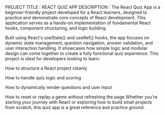PROJECT TITLE : REACT QUIZ APP
DESCRIPTION : The React Quiz App is a beginner-friendly project developed for a React learners, designed to practice and demonstrate core concepts of React development. This application serves as a hands-on implementation of fundamental React hooks, component structuring, and logic building.

Built using React's useState{} and useRef{} hooks, the app focuses on dynamic state management, question navigation, answer validation, and user interaction handling. It showcases how simple logic and modular design can come together to create a fully functional quiz experience.
This project is ideal for developers looking to learn:

How to structure a React project cleanly

How to handle quiz logic and scoring

How to dynamically render questions and user input

How to reset or replay a game without refreshing the page
Whether you're starting your journey with React or exploring how to build small projects from scratch, this quiz app is a great reference and practice ground.
